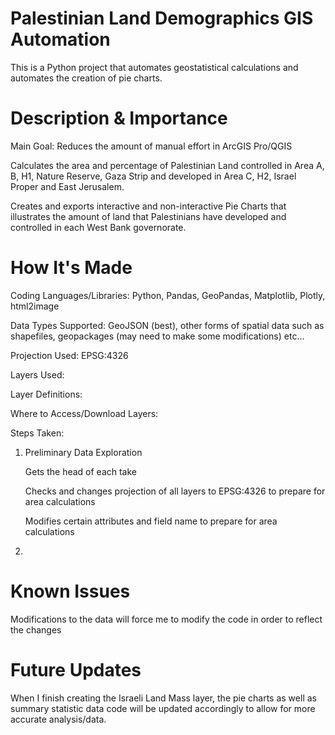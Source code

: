 # Palestinian Land Demographics GIS Automation
This is a Python project that automates geostatistical calculations and automates the creation of pie charts.

# Description & Importance

Main Goal: Reduces the amount of manual effort in ArcGIS Pro/QGIS 

Calculates the area and percentage of Palestinian Land controlled in Area A, B, H1, Nature Reserve, Gaza Strip and developed in Area C, H2, Israel Proper and East Jerusalem. 

Creates and exports interactive and non-interactive Pie Charts that illustrates the amount of land that Palestinians have developed and controlled in each West Bank governorate.

# How It's Made

Coding Languages/Libraries: Python, Pandas, GeoPandas, Matplotlib, Plotly, html2image

Data Types Supported: GeoJSON (best), other forms of spatial data such as shapefiles, geopackages (may need to make some modifications) etc...

Projection Used: EPSG:4326 

Layers Used: 

Layer Definitions:

Where to Access/Download Layers:

Steps Taken:
1. Preliminary Data Exploration
   
   Gets the head of each take
   
   Checks and changes projection of all layers to EPSG:4326 to prepare for area calculations
   
   Modifies certain attributes and field name to prepare for area calculations
3.  
  
# Known Issues

Modifications to the data will force me to modify the code in order to reflect the changes

# Future Updates

When I finish creating the Israeli Land Mass layer, the pie charts as well as summary statistic data code will be updated accordingly to allow for more accurate analysis/data.
